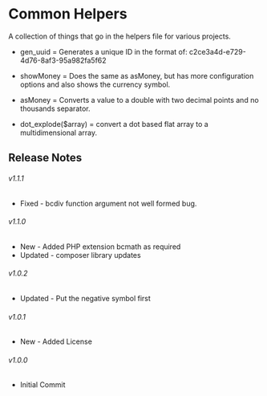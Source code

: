 # Common Helpers

A collection of things that go in the helpers file for various projects.

* gen_uuid = Generates a unique ID in the format of: c2ce3a4d-e729-4d76-8af3-95a982fa5f62

* showMoney = Does the same as asMoney, but has more configuration options and also shows the currency symbol.

* asMoney = Converts a value to a double with two decimal points and no thousands separator.

* dot_explode($array) = convert a dot based flat array to a multidimensional array.

## Release Notes

###### v1.1.1
* Fixed - bcdiv function argument not well formed bug.

###### v1.1.0
* New - Added PHP extension bcmath as required
* Updated - composer library updates

###### v1.0.2
* Updated - Put the negative symbol first

###### v1.0.1
* New - Added License

###### v1.0.0
* Initial Commit

